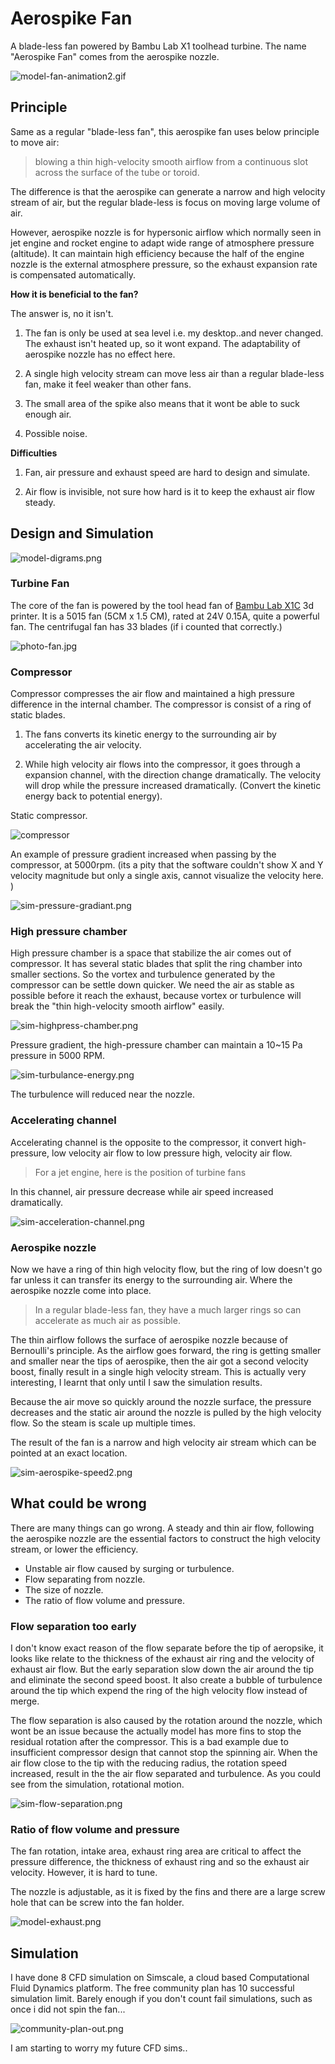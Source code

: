 # Aerospike Fan

A blade-less fan powered by Bambu Lab X1 toolhead turbine. The name "Aerospike Fan" comes from the aerospike nozzle. 

![model-fan-animation2.gif](figures/model-fan-animation2.gif)

## Principle

Same as a regular "blade-less fan", this aerospike fan uses below principle to move air: 

> blowing a thin high-velocity smooth airflow from a continuous slot across the surface of the tube or toroid.

The difference is that the aerospike can generate a narrow and high velocity stream of air, but the regular blade-less is focus on moving large volume of air. 

However, aerospike nozzle is for hypersonic airflow which normally seen in jet engine and rocket engine to adapt wide range of atmosphere pressure (altitude). It can maintain high efficiency because the half of the engine nozzle is the external atmosphere pressure, so the exhaust expansion rate is compensated automatically. 

**How it is beneficial to the fan?**

The answer is, no it isn't. 

1. The fan is only be used at sea level i.e. my desktop..and never changed. The exhaust isn't heated up, so it wont expand. The adaptability of aerospike nozzle has no effect here.

2. A single high velocity stream can move less air than a regular blade-less fan, make it feel weaker than other fans. 

3. The small area of the spike also means that it wont be able to suck enough air. 

4. Possible noise. 

**Difficulties**

1. Fan, air pressure and exhaust speed are hard to design and simulate. 

2. Air flow is invisible, not sure how hard is it to keep the exhaust air flow steady.

## Design and Simulation

![model-digrams.png](figures/model-digrams.png)

### Turbine Fan

The core of the fan is powered by the tool head fan of [Bambu Lab X1C](https://bambulab.com/) 3d printer. It is a 5015 fan (5CM x 1.5 CM), rated at 24V 0.15A, quite a powerful fan. The centrifugal fan has 33 blades (if i counted that correctly.)

![photo-fan.jpg](figures/photo-fan.jpg)

### Compressor

Compressor compresses the air flow and maintained a high pressure difference in the internal chamber. The compressor is consist of a ring of static blades. 

1. The fans converts its kinetic energy to the surrounding air by accelerating the air velocity. 

2. While high velocity air flows into the compressor, it goes through a expansion channel, with the direction change dramatically. The velocity will drop while the pressure increased dramatically. (Convert the kinetic energy back to potential energy).

Static compressor. 

![compressor](figures/model-compressor.png)

An example of pressure gradient increased when passing by the compressor, at 5000rpm. (its a pity that the software couldn't show X and Y velocity magnitude but only a single axis, cannot visualize the velocity here. )

![sim-pressure-gradiant.png](figures/sim-pressure-gradient.png)

### High pressure chamber

High pressure chamber is a space that stabilize the air comes out of compressor. It has several static blades that split the ring chamber into smaller sections. So the vortex and turbulence generated by the compressor can be settle down quicker. We need the air as stable as possible before it reach the exhaust, because vortex or turbulence will break the "thin high-velocity smooth airflow" easily.

![sim-highpress-chamber.png](figures/sim-highpress-chamber.png)

Pressure gradient, the high-pressure chamber can maintain a 10~15 Pa pressure in 5000 RPM. 

![sim-turbulance-energy.png](figures/sim-turbulance-energy.png)

The turbulence will reduced near the nozzle. 

### Accelerating channel

Accelerating channel is the opposite to the compressor, it convert high-pressure, low velocity air flow to low pressure high, velocity air flow.  

> For a jet engine, here is the position of turbine fans

In this channel, air pressure decrease while air speed increased dramatically. 

![sim-acceleration-channel.png](figures/sim-acceleration-channel.png)

### Aerospike nozzle

Now we have a ring of thin high velocity flow, but the ring of low doesn't go far unless it can transfer its energy to the surrounding air. Where the aerospike nozzle come into place. 

> In a regular blade-less fan, they have a much larger rings so can accelerate as much air as possible. 

The thin airflow follows the surface of aerospike nozzle because of Bernoulli's principle.
As the airflow goes forward, the ring is getting smaller and smaller near the tips of aerospike, then the air got a second velocity boost, finally result in a single high velocity stream. This is actually very interesting, I learnt that only until I saw the simulation results. 

Because the air move so quickly around the nozzle surface, the pressure decreases and the static air around the nozzle is pulled by the high velocity flow. So the steam is scale up  multiple times. 

The result of the fan is a narrow and high velocity air stream which can be pointed at an exact location. 

![sim-aerospike-speed2.png](figures/sim-aerospike-speed2.png)

## What could be wrong

There are many things can go wrong. 
A steady and thin air flow, following the aerospike nozzle are the essential factors to construct the high velocity stream, or lower the efficiency.

- Unstable air flow caused by surging or turbulence.
- Flow separating from nozzle. 
- The size of nozzle.
- The ratio of flow volume and pressure. 

### Flow separation too early

I don't know exact reason of the flow separate before the tip of aeropsike, it looks like relate to the thickness of the exhaust air ring and the velocity of exhaust air flow. But the early separation slow down the air around the tip and eliminate the second speed boost. It also create a bubble of turbulence around the tip which expend the ring of the high velocity flow instead of merge. 

The flow separation is also caused by the rotation around the nozzle, which wont be an issue because the actually model has more fins to stop the residual rotation after the compressor. This is a bad example due to insufficient compressor design that cannot stop the spinning air.  When the air flow close to the tip with the reducing radius, the rotation speed increased, result in the the air flow separated and turbulence. As you could see from the simulation, rotational motion. 

![sim-flow-separation.png](figures/sim-flow-separation.png)

### Ratio of flow volume and pressure

The fan rotation, intake area, exhaust ring area are critical to affect the pressure difference, the thickness of exhaust ring and so the exhaust air velocity.  However, it is hard to tune. 

The nozzle is adjustable, as it is fixed by the fins and there are a large screw hole that can be screw into the fan holder. 

![model-exhaust.png](figures/model-exhaust.png)

## Simulation

I have done 8 CFD simulation on Simscale, a cloud based Computational Fluid Dynamics platform. The free community plan has 10 successful simulation limit. Barely enough if you don't count fail simulations, such as once i did not spin the fan... 

![community-plan-out.png](figures/community-plan-ran-out.png)

I am starting to worry my future CFD sims..
